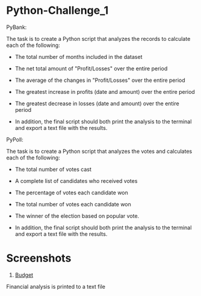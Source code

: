 # Python-Challenge_1

 PyBank:

 The task is to create a Python script that analyzes the records to calculate each of the following:

  * The total number of months included in the dataset

  * The net total amount of "Profit/Losses" over the entire period

  * The average of the changes in "Profit/Losses" over the entire period

  * The greatest increase in profits (date and amount) over the entire period

  * The greatest decrease in losses (date and amount) over the entire period

  * In addition, the final script should both print the analysis to the terminal and export a text file with the results.



  PyPoll:

  The task is to create a Python script that analyzes the votes and calculates each of the following:

  * The total number of votes cast

  * A complete list of candidates who received votes

  * The percentage of votes each candidate won

  * The total number of votes each candidate won

  * The winner of the election based on popular vote.

  * In addition, the final script should both print the analysis to the terminal and export a text file with the results.
  
  # Screenshots
  
  1. [Budget](budget_data_text.txt)
  
  Financial analysis is printed to a text file
